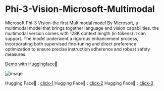 # Phi-3-Vision-Microsoft-Multimodal

Microsoft Phi-3 Vision-the first Multimodal model By Microsoft, a multimodal model that brings together language and vision capabilities. the multimodal version comes with 128K context length (in tokens) it can support. The model underwent a rigorous enhancement process, incorporating both supervised fine-tuning and direct preference optimization to ensure precise instruction adherence and robust safety measures. 

[Demo with Huggingface🤗](https://github.com/divakarkumarp/Phi-3-Vision-MS-Multimodal/blob/main/Phi_3_vision_128k_instruct.ipynb)

![image](https://github.com/divakarkumarp/Phi-3-Vision-MS-Multimodal/assets/32620288/28e3b588-64d1-423e-881e-8e59384204bd)

Hugging Face🤗 : [click-1](https://huggingface.co/microsoft/Phi-3-vision-128k-instruct?library-transformers)
Hugging Face🤗 : [click-2](https://huggingface.co/gradientai/Llama-3-8B-Instruct-Gradient-1048k)
Hugging Face🤗 : [click-3](https://huggingface.co/docs/transformers/main/en/model_doc/llama3)
